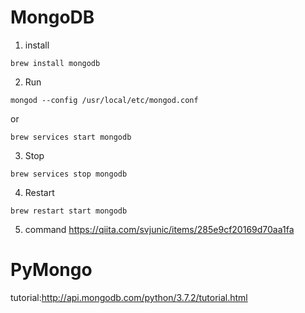 # MongoDB
1. install  
```
brew install mongodb
```
  
2. Run
```
mongod --config /usr/local/etc/mongod.conf
```
or  
```
brew services start mongodb
```
  
3. Stop
```
brew services stop mongodb
```
  
4. Restart
```
brew restart start mongodb
```

5. command
https://qiita.com/svjunic/items/285e9cf20169d70aa1fa
  
# PyMongo
tutorial:http://api.mongodb.com/python/3.7.2/tutorial.html  